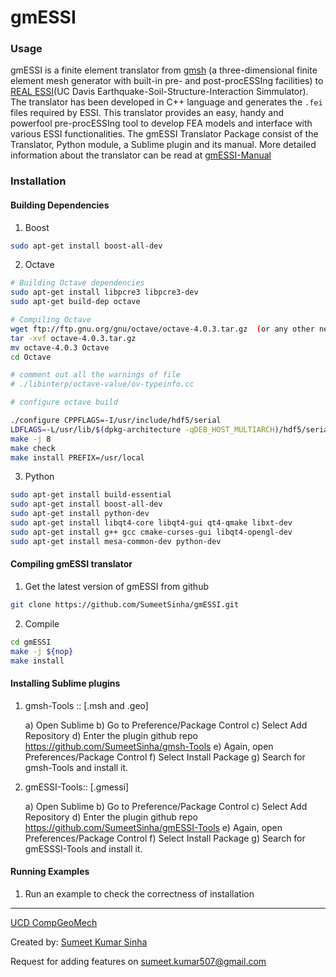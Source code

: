 gmESSI
=========

### Usage

gmESSI is a finite element translator from [gmsh](http://gmsh.info/) (a three-dimensional finite element mesh generator with built-in pre- and post-procESSIng facilities) to [REAL ESSI](http://sokocalo.engr.ucdavis.edu/~jeremic/Real_ESSI_Simulator/)(UC Davis Earthquake-Soil-Structure-Interaction Simmulator). The translator has been developed in C++ language and generates the ```.fei``` files required by ESSI. This translator provides an easy, handy and powerfool pre-procESSIng tool to develop FEA models and interface with various ESSI functionalities. The gmESSI Translator Package consist of the Translator, Python module, a Sublime plugin and its manual. More detailed information about the translator can be read at [gmESSI-Manual](./gmESSI_Manual.pdf)

### Installation

#### Building Dependencies

1) Boost

```bash
sudo apt-get install boost-all-dev
```

2) Octave

```bash
# Building Octave dependencies
sudo apt-get install libpcre3 libpcre3-dev
sudo apt-get build-dep octave

# Compiling Octave
wget ftp://ftp.gnu.org/gnu/octave/octave-4.0.3.tar.gz  (or any other newer version)
tar -xvf octave-4.0.3.tar.gz
mv octave-4.0.3 Octave
cd Octave

# comment out all the warnings of file 
# ./libinterp/octave-value/ov-typeinfo.cc

# configure octave build

./configure CPPFLAGS=-I/usr/include/hdf5/serial 
LDFLAGS=-L/usr/lib/$(dpkg-architecture -qDEB_HOST_MULTIARCH)/hdf5/serial --enable-jit 
make -j 8
make check
make install PREFIX=/usr/local
```

3) Python

```bash
sudo apt-get install build-essential
sudo apt-get install boost-all-dev
sudo apt-get install python-dev 
sudo apt-get install libqt4-core libqt4-gui qt4-qmake libxt-dev 
sudo apt-get install g++ gcc cmake-curses-gui libqt4-opengl-dev 
sudo apt-get install mesa-common-dev python-dev
```

#### Compiling gmESSI translator

1) Get the latest version of gmESSI from github

```bash
git clone https://github.com/SumeetSinha/gmESSI.git
```

2) Compile 

```bash
cd gmESSI
make -j ${nop}
make install
```

#### Installing Sublime plugins

1) gmsh-Tools :: [.msh and .geo]

	a) Open Sublime 
	b) Go to Preference/Package Control
	c) Select Add Repository
	d) Enter the plugin github repo https://github.com/SumeetSinha/gmsh-Tools
	e) Again, open Preferences/Package Control
	f) Select Install Package
	g) Search for gmsh-Tools and install it.


2) gmESSI-Tools:: [.gmessi]

	a) Open Sublime 
	b) Go to Preference/Package Control
	c) Select Add Repository
	d) Enter the plugin github repo https://github.com/SumeetSinha/gmESSI-Tools
	e) Again, open Preferences/Package Control
	f) Select Install Package
	g) Search for gmESSSI-Tools and install it.

#### Running Examples 

1) Run an example to check the correctness of installation


---
[UCD CompGeoMech](http://sokocalo.engr.ucdavis.edu/~jeremic/)

Created by: [Sumeet Kumar Sinha](http://www.sumeetsinha.in)

Request for adding features on sumeet.kumar507@gmail.com
   




